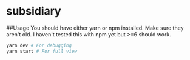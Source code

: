 # subsidiary

##Usage
You should have either yarn or npm installed. Make sure they aren't old. I haven't tested this with npm yet but >=6 should work.
```bash
yarn dev # For debugging
yarn start # For full view
```